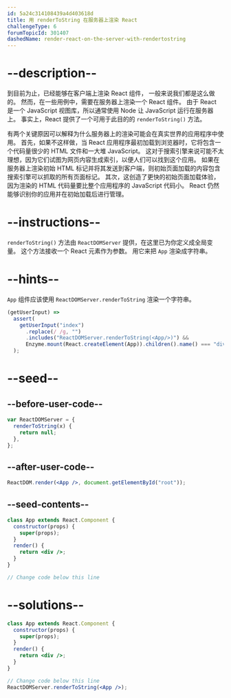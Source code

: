 ```yaml
---
id: 5a24c314108439a4d403618d
title: 用 renderToString 在服务器上渲染 React
challengeType: 6
forumTopicId: 301407
dashedName: render-react-on-the-server-with-rendertostring
---
```


# --description--

到目前为止，已经能够在客户端上渲染 React 组件， 一般来说我们都是这么做的。 然而，在一些用例中，需要在服务器上渲染一个 React 组件。 由于 React 是一个 JavaScript 视图库，所以通常使用 Node 让 JavaScript 运行在服务器上。 事实上，React 提供了一个可用于此目的的 `renderToString()` 方法。

有两个关键原因可以解释为什么服务器上的渲染可能会在真实世界的应用程序中使用。 首先，如果不这样做，当 React 应用程序最初加载到浏览器时，它将包含一个代码量很少的 HTML 文件和一大堆 JavaScript。 这对于搜索引擎来说可能不太理想，因为它们试图为网页内容生成索引，以便人们可以找到这个应用。 如果在服务器上渲染初始 HTML 标记并将其发送到客户端，则初始页面加载的内容包含搜索引擎可以抓取的所有页面标记。 其次，这创造了更快的初始页面加载体验，因为渲染的 HTML 代码量要比整个应用程序的 JavaScript 代码小。 React 仍然能够识别你的应用并在初始加载后进行管理。

# --instructions--

`renderToString()` 方法由 `ReactDOMServer` 提供，在这里已为你定义成全局变量。 这个方法接收一个 React 元素作为参数。 用它来把 `App` 渲染成字符串。

# --hints--

`App` 组件应该使用 `ReactDOMServer.renderToString` 渲染一个字符串。

```js
(getUserInput) =>
  assert(
    getUserInput("index")
      .replace(/ /g, "")
      .includes("ReactDOMServer.renderToString(<App/>)") &&
      Enzyme.mount(React.createElement(App)).children().name() === "div"
  );
```

# --seed--

## --before-user-code--

```jsx
var ReactDOMServer = {
  renderToString(x) {
    return null;
  },
};
```

## --after-user-code--

```jsx
ReactDOM.render(<App />, document.getElementById("root"));
```

## --seed-contents--

```jsx
class App extends React.Component {
  constructor(props) {
    super(props);
  }
  render() {
    return <div />;
  }
}

// Change code below this line
```

# --solutions--

```jsx
class App extends React.Component {
  constructor(props) {
    super(props);
  }
  render() {
    return <div />;
  }
}

// Change code below this line
ReactDOMServer.renderToString(<App />);
```
